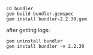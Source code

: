 

```
cd bundler
gem build bundler.gemspec
gem install bundler-2.2.30.gem
```

after getting logs:

```
gem uninstall bundler
gem install bundler -v 2.2.30
```
